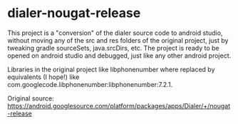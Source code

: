 # dialer-nougat-release
This project is a "conversion" of the dialer source code to android studio, without moving any of the src and res folders of the original project, just by tweaking gradle sourceSets, java.srcDirs, etc. The project is ready to be opened on android studio and debugged, just like any other android project.

Libraries in the original project like libphonenumber where replaced by equivalents (I hope!) like com.googlecode.libphonenumber:libphonenumber:7.2.1.

Original source: https://android.googlesource.com/platform/packages/apps/Dialer/+/nougat-release
